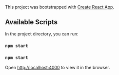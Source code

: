 This project was bootstrapped with [Create React App](https://github.com/facebook/create-react-app).

## Available Scripts

In the project directory, you can run:

### `npm start`
### `npm start`
Open [http://localhost:4000](http://localhost:4000) to view it in the browser.

